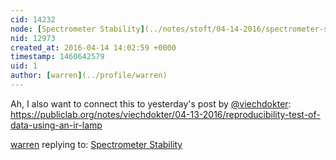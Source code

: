 ```yaml
---
cid: 14232
node: [Spectrometer Stability](../notes/stoft/04-14-2016/spectrometer-stability)
nid: 12973
created_at: 2016-04-14 14:02:59 +0000
timestamp: 1460642579
uid: 1
author: [warren](../profile/warren)
---
```


Ah, I also want to connect this to yesterday's post by [@viechdokter](/profile/viechdokter): https://publiclab.org/notes/viechdokter/04-13-2016/reproducibility-test-of-data-using-an-ir-lamp

[warren](../profile/warren) replying to: [Spectrometer Stability](../notes/stoft/04-14-2016/spectrometer-stability)


